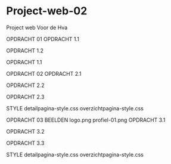 # Project-web-02
Project web Voor de Hva

OPDRACHT 01
  OPDRACHT 1.1
      
  OPDRACHT 1.2
      
  OPDRACHT 1.1
      
      
OPDRACHT 02
  OPDRACHT 2.1
    
  OPDRACHT 2.2
    
  OPDRACHT 2.3
    
  STYLE
    detailpagina-style.css
    overzichtpagina-style.css
    
    
OPDRACHT 03
  BEELDEN
    logo.png
    profiel-01.png
  OPDRACHT 3.1
    
  OPDRACHT 3.2
    
  OPDRACHT 3.3
    
  STYLE
    detailpagina-style.css
    overzichtpagina-style.css
